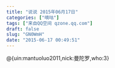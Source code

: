 ```yaml
---
title: "说说 2015年06月17日"
categories: ["嘀咕"]
tags: ["来自QQ空间 qzone.qq.com"]
draft: false
slug: "GN0WmH"
date: "2015-06-17 00:49:51"
---
```


@{uin:mantuoluo2011,nick:曼陀罗,who:3}
